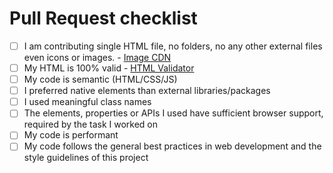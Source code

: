 # Pull Request checklist

* [ ] I am contributing single HTML file, no folders, no any other external files even icons or images. - [Image CDN](https://placehold.co/)
* [ ] My HTML is 100% valid - [HTML Validator](https://validator.w3.org/#validate_by_input)
* [ ] My code is semantic (HTML/CSS/JS)
* [ ] I preferred native elements than external libraries/packages
* [ ] I used meaningful class names
* [ ] The elements, properties or APIs I used have sufficient browser support, required by the task I worked on
* [ ] My code is performant
* [ ] My code follows the general best practices in web development and the style guidelines of this project